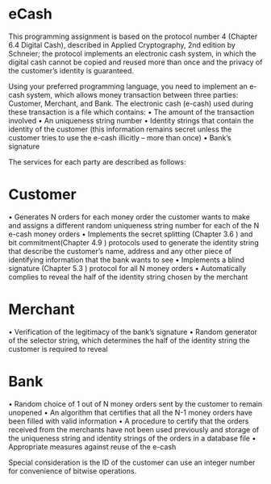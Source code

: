 # eCash

This programming assignment is based on the protocol number 4 (Chapter 6.4 Digital Cash), described in Applied Cryptography, 2nd edition by Schneier; the protocol implements an electronic cash system, in which the digital cash cannot be copied and reused more than once and the privacy of the customer’s identity is guaranteed.

Using your preferred programming language, you need to implement an e-cash system, which allows money transaction between three parties: Customer, Merchant, and Bank. The electronic cash (e-cash) used during these transaction is a file which contains:
• The amount of the transaction involved
• An uniqueness string number
• Identity strings that contain the identity of the customer (this information remains secret unless the customer tries to use the e-cash illicitly – more than once)
• Bank’s signature

The services for each party are described as follows:

# Customer
• Generates N orders for each money order the customer wants to make and assigns a different random uniqueness string number for each of the N e-cash money orders
• Implements the secret splitting (Chapter 3.6 ) and bit commitment(Chapter 4.9 ) protocols used to generate the identity string that describe the customer’s name, address and any other piece of identifying information that the bank wants to see
• Implements a blind signature (Chapter 5.3 ) protocol for all N money orders
• Automatically complies to reveal the half of the identity string chosen by the merchant

# Merchant
• Verification of the legitimacy of the bank’s signature
• Random generator of the selector string, which determines the half of the identity string the customer is required to reveal

# Bank
• Random choice of 1 out of N money orders sent by the customer to remain unopened
• An algorithm that certifies that all the N-1 money orders have been filled with valid information
• A procedure to certify that the orders received from the merchants have not been used previously
and storage of the uniqueness string and identity strings of the orders in a database file
• Appropriate measures against reuse of the e-cash

Special consideration is the ID of the customer can use an integer number for convenience of bitwise operations.

